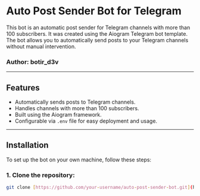 # Auto Post Sender Bot for Telegram

This bot is an automatic post sender for Telegram channels with more than 100 subscribers. It was created using the Aiogram Telegram bot template. The bot allows you to automatically send posts to your Telegram channels without manual intervention.

### Author: botir_d3v

---

## Features

- Automatically sends posts to Telegram channels.
- Handles channels with more than 100 subscribers.
- Built using the Aiogram framework.
- Configurable via `.env` file for easy deployment and usage.

---

## Installation

To set up the bot on your own machine, follow these steps:

### 1. Clone the repository:

```bash
git clone [https://github.com/your-username/auto-post-sender-bot.git](https://github.com/AbdualimovBotir/automatic_post_sending_bot.git)
